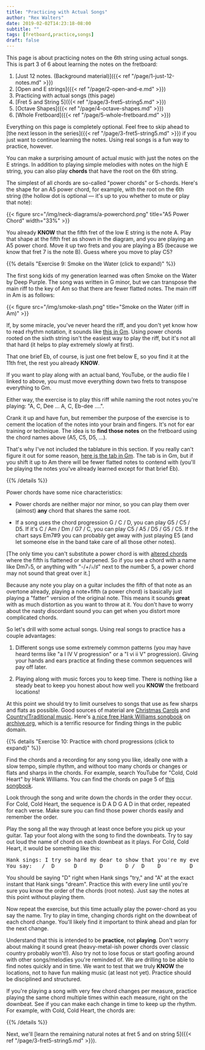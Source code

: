 ```yaml
---
title: "Practicing with Actual Songs"
author: "Rex Walters"
date: 2019-02-02T14:23:18-08:00
subtitle: ""
tags: [fretboard,practice,songs]
draft: false
---
```

This page is about practicing notes on the 6th string using actual songs. This is part 3 of 6 about learning the notes on the fretboard:

1. [Just 12 notes. (Background material)]({{< ref "/page/1-just-12-notes.md" >}})
2. [Open and E strings]({{< ref "/page/2-open-and-e.md" >}})
3. Practicing with actual songs (this page)
4. [Fret 5 and String 5]({{< ref "/page/3-fret5-string5.md" >}})
5. [Octave Shapes]({{< ref "/page/4-octave-shapes.md" >}})
6. [Whole Fretboard]({{< ref "/page/5-whole-fretboard.md" >}})

Everything on this page is completely optional. Feel free to skip ahead to [the next lesson in the series]({{< ref "/page/3-fret5-string5.md" >}}) if you just want to continue learning the notes. Using real songs is a fun way to practice, however.

You can make a surprising amount of actual music with just the notes on the E strings. In addition to playing simple melodies with notes on the high E string, you can also play **chords** that have the root on the 6th string.

The simplest of all chords are so-called "power chords" or 5-chords. Here's the shape for an A5 power chord, for example, with the root on the 6th string (the hollow dot is optional &mdash; it's up to you whether to mute or play that note):

<div class="text-center">
{{< figure src="/img/neck-diagrams/a-powerchord.png" title="A5 Power Chord" width="33%" >}}
</div>

You already **KNOW** that the fifth fret of the low E string is the note A. Play that shape at the fifth fret as shown in the diagram, and you are playing an A5 power chord. Move it up two frets and you are playing a B5 (because we know that fret 7 is the note B). Guess where you move to play C5?

{{% details "Exercise 9: Smoke on the Water (click to expand)" %}}
<div class="bg-info">

<p>The first song kids of my generation learned was often Smoke on the Water by Deep Purple. The song was written in G minor, but we can transpose the main riff to the key of Am so that there are fewer flatted notes.
The main riff in Am is as follows:</p>

<div class="text-center">
{{< figure src="/img/smoke-slash.png" title="Smoke on the Water (riff in Am)" >}}
</div>

<p>If, by some miracle, you've never heard the riff, and you don't yet know how to read rhythm notation, it sounds like <a href="/audio/smoke-on-the-water-Gm.mp3">this in Gm</a>. Using power chords rooted on the sixth string isn't the easiest way to play the riff, but it's not all that hard (it helps to play extremely slowly at first).</p>

<p>That one brief Eb, of course, is just one fret below E, so you find it at the 11th fret, the rest you already <strong>KNOW</strong>.</p>

<p>If you want to play along with an actual band, YouTube, or the audio file I linked to above, you must move everything down two frets to transpose everything to Gm.</p>

<p>Either way, the exercise is to play this riff while naming the root notes you're playing: "A, C, Dee ... A, C, Eb-dee ....".</p>

<p>Crank it up and have fun, but remember the purpose of the exercise is to cement the location of the notes into your brain and fingers. It's not for ear training or technique. The idea is to <strong>find those notes</strong> on the fretboard using the chord names above (A5, C5, D5, ...).</p>

<p>That's why I've not included the tablature in this section. If you really can't figure it out for some reason, <a href="/img/smoke-tab.png">here is the tab in Gm</a>. The tab is in Gm, but if you shift it up to Am there will be fewer flatted notes to contend with (you'll be playing the notes you've already learned except for that brief Eb).</p>

</div>
{{% /details %}}

Power chords have some nice characteristics:

* Power chords are neither major nor minor, so you can play them over (almost) **any** chord that shares the same root.

* If a song uses the chord progression  G / C  / D, you can play G5 / C5 / D5. If it's C / Am / Dm / G7 / C, you can play C5 / A5 / D5 / G5 / C5. If the chart says Em7#9 you can probably get away with just playing E5 (and let someone else in the band take care of all those other notes).

[The only time you can't substitute a power chord is with [altered chords](https://en.wikipedia.org/wiki/Altered_chord) where the fifth is flattened or sharpened. So if you see a chord with a name like Dm7&flat;5, or anything with "-/+/&flat;/&sharp;" next to the number 5, a power chord may not sound that great over it.]

Because any note you play on a guitar includes the fifth of that note as an overtone already, playing a note+fifth (a power chord) is basically just playing a "fatter" version of the original note. This means it sounds **great** with as much distortion as you want to throw at it. You don't have to worry about the nasty discordant sound you can get when you distort more complicated chords.

So let's drill with some actual songs. Using real songs to practice has a couple advantages:

1. Different songs use some extremely common patterns (you may have heard terms like "a I IV V progression" or a "I vi ii V" progression). Giving your hands and ears practice at finding these common sequences will pay off later.

2. Playing along with music forces you to keep time. There is nothing like a steady beat to keep you honest about how well you **KNOW** the fretboard locations!

At this point we should try to limit ourselves to songs that use as few sharps and flats as possible. Good sources of material are [Christmas Carols](http://www.google.com/search?q=christmas+carol+chords) and [Country/Traditional music](http://www.google.com/search?q=country+music+chords+for+guitar). Here's [a nice free Hank Williams songbook](https://archive.org/details/HankWilliamsSongsWithChords) on [archive.org](http://archive.org), which is a terrific resource for finding things in the public domain.

{{% details "Exercise 10: Practice with chord progressions (click to expand)" %}}
<div class="bg-info">
  <p>Find the chords and a recording for any song you like, ideally one with a slow tempo, simple rhythm, and without too many chords or changes or flats and sharps in the chords. For example, search YouTube for "Cold, Cold Heart" by Hank Williams. You can find the chords on page 5 of <a href="https://archive.org/details/HankWilliamsSongsWithChords">this songbook</a>.</p>

  <p>Look through the song and write down the chords in the order they occur. For Cold, Cold Heart, the sequence is D A D G A D in that order, repeated for each verse. Make sure you can find those power chords easily and remember the order.</p>

  <p>Play the song all the way through at least once before you pick up your guitar. Tap your foot along with the song to find the downbeats. Try to say out loud the name of chord on each downbeat as it plays. For Cold, Cold Heart, it would be something like this:</p>

<pre>
Hank sings: I try so hard my dear to show that you're my every dream ....
You say:   /  D      D       D       D /  D    D         D     A /
</pre>

  <p>You should be saying "D" right when Hank sings "try," and "A" at the exact instant that Hank sings "dream". Practice this with every line until you're sure you know the order of the chords (root notes). Just say the notes at this point without playing them.</p>

  <p>Now repeat the exercise, but this time actually play the power-chord as you say the name. Try to play in time, changing chords right on the downbeat of each chord change. You'll likely find it important to think ahead and plan for the next change.</p>

  <p>Understand that this is intended to be <strong>practice</strong>, not <strong>playing</strong>. Don't worry about making it sound great (heavy-metal-ish power chords over classic country probably won't!). Also try not to lose focus or start goofing around with other songs/melodies you're reminded of. We are drilling to be able to find notes quickly and in time. We want to test that we truly <strong>KNOW</strong> the locations, not to have fun making music (at least not yet). Practice should be disciplined and structured.</p>

  <p>If you're playing a song with very few chord changes per measure, practice playing the same chord multiple times within each measure, right on the downbeat. See if you can make each change in time to keep up the rhythm. For example, with Cold, Cold Heart, the chords are:</p>


</div>
{{% /details %}}

Next, we'll [learn the remaining natural notes at fret 5 and on string 5]({{< ref "/page/3-fret5-string5.md" >}}).
